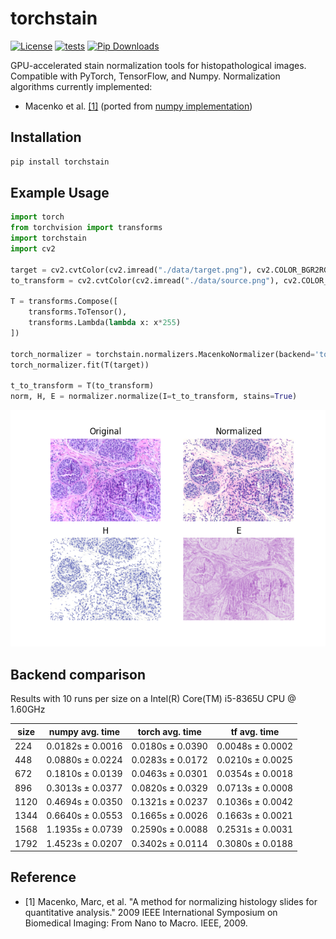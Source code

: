 # torchstain

[![License](https://img.shields.io/badge/License-MIT-green.svg)](https://opensource.org/licenses/MIT)
[![tests](https://github.com/EIDOSLAB/torchstain/workflows/tests/badge.svg)](https://github.com/EIDOSLAB/torchstain/actions)
[![Pip Downloads](https://img.shields.io/pypi/dm/torchstain?label=pip%20downloads&logo=python)](https://pypi.org/project/torchstain/)

GPU-accelerated stain normalization tools for histopathological images. Compatible with PyTorch, TensorFlow, and Numpy.
Normalization algorithms currently implemented:

- Macenko et al. [\[1\]](#reference) (ported from [numpy implementation](https://github.com/schaugf/HEnorm_python))

## Installation

```bash
pip install torchstain
```

## Example Usage

```python
import torch
from torchvision import transforms
import torchstain
import cv2

target = cv2.cvtColor(cv2.imread("./data/target.png"), cv2.COLOR_BGR2RGB)
to_transform = cv2.cvtColor(cv2.imread("./data/source.png"), cv2.COLOR_BGR2RGB)

T = transforms.Compose([
    transforms.ToTensor(),
    transforms.Lambda(lambda x: x*255)
])

torch_normalizer = torchstain.normalizers.MacenkoNormalizer(backend='torch')
torch_normalizer.fit(T(target))

t_to_transform = T(to_transform)
norm, H, E = normalizer.normalize(I=t_to_transform, stains=True)
```

![alt text](result.png)


## Backend comparison

Results with 10 runs per size on a Intel(R) Core(TM) i5-8365U CPU @ 1.60GHz


|   size | numpy avg. time   | torch avg. time   | tf avg. time     |
|--------|-------------------|-------------------|------------------|
|    224 | 0.0182s ± 0.0016  | 0.0180s ± 0.0390  | 0.0048s ± 0.0002 |
|    448 | 0.0880s ± 0.0224  | 0.0283s ± 0.0172  | 0.0210s ± 0.0025 |
|    672 | 0.1810s ± 0.0139  | 0.0463s ± 0.0301  | 0.0354s ± 0.0018 |
|    896 | 0.3013s ± 0.0377  | 0.0820s ± 0.0329  | 0.0713s ± 0.0008 |
|   1120 | 0.4694s ± 0.0350  | 0.1321s ± 0.0237  | 0.1036s ± 0.0042 |
|   1344 | 0.6640s ± 0.0553  | 0.1665s ± 0.0026  | 0.1663s ± 0.0021 |
|   1568 | 1.1935s ± 0.0739  | 0.2590s ± 0.0088  | 0.2531s ± 0.0031 |
|   1792 | 1.4523s ± 0.0207  | 0.3402s ± 0.0114  | 0.3080s ± 0.0188 |


## Reference

- [1] Macenko, Marc, et al. "A method for normalizing histology slides for quantitative analysis." 2009 IEEE International Symposium on Biomedical Imaging: From Nano to Macro. IEEE, 2009.
